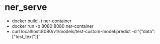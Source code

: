 # ner_serve

* docker build -t ner-container
* docker run -p 8080:8080 ner-container
* curl localhost:8080/v1/models/test-custom-model:predict -d '{"data": ["test_text"]}'
